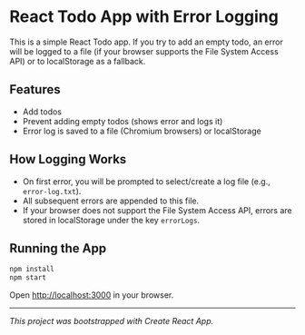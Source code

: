 # React Todo App with Error Logging

This is a simple React Todo app. If you try to add an empty todo, an error will be logged to a file (if your browser supports the File System Access API) or to localStorage as a fallback.

## Features
- Add todos
- Prevent adding empty todos (shows error and logs it)
- Error log is saved to a file (Chromium browsers) or localStorage

## How Logging Works
- On first error, you will be prompted to select/create a log file (e.g., `error-log.txt`).
- All subsequent errors are appended to this file.
- If your browser does not support the File System Access API, errors are stored in localStorage under the key `errorLogs`.

## Running the App
```sh
npm install
npm start
```

Open [http://localhost:3000](http://localhost:3000) in your browser.

---

*This project was bootstrapped with Create React App.*
